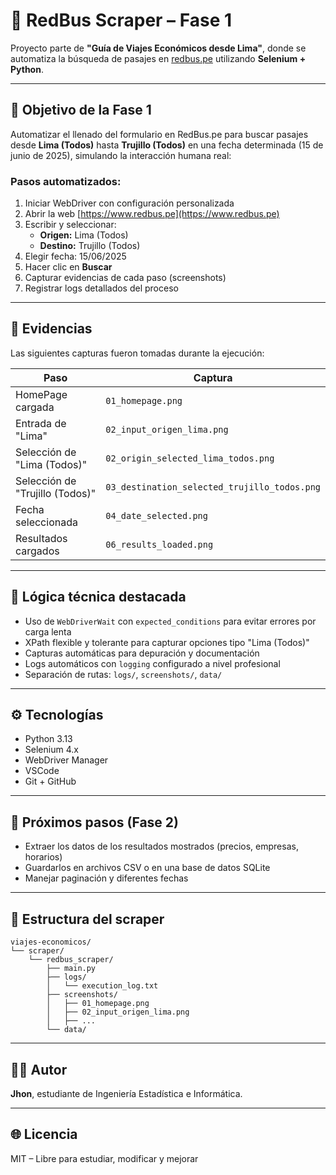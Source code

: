 # 🚌 RedBus Scraper – Fase 1

Proyecto parte de **"Guía de Viajes Económicos desde Lima"**, donde se automatiza la búsqueda de pasajes en [redbus.pe](https://www.redbus.pe) utilizando **Selenium + Python**.

---

## 📌 Objetivo de la Fase 1
Automatizar el llenado del formulario en RedBus.pe para buscar pasajes desde **Lima (Todos)** hasta **Trujillo (Todos)** en una fecha determinada (15 de junio de 2025), simulando la interacción humana real:

### Pasos automatizados:
1. Iniciar WebDriver con configuración personalizada
2. Abrir la web [https://www.redbus.pe](https://www.redbus.pe)
3. Escribir y seleccionar:
   - **Origen:** Lima (Todos)
   - **Destino:** Trujillo (Todos)
4. Elegir fecha: 15/06/2025
5. Hacer clic en **Buscar**
6. Capturar evidencias de cada paso (screenshots)
7. Registrar logs detallados del proceso

---

## 📸 Evidencias
Las siguientes capturas fueron tomadas durante la ejecución:

| Paso | Captura |
|------|---------|
| HomePage cargada | `01_homepage.png` |
| Entrada de "Lima" | `02_input_origen_lima.png` |
| Selección de "Lima (Todos)" | `02_origin_selected_lima_todos.png` |
| Selección de "Trujillo (Todos)" | `03_destination_selected_trujillo_todos.png` |
| Fecha seleccionada | `04_date_selected.png` |
| Resultados cargados | `06_results_loaded.png` |

---

## 🧠 Lógica técnica destacada
- Uso de `WebDriverWait` con `expected_conditions` para evitar errores por carga lenta
- XPath flexible y tolerante para capturar opciones tipo "Lima (Todos)"
- Capturas automáticas para depuración y documentación
- Logs automáticos con `logging` configurado a nivel profesional
- Separación de rutas: `logs/`, `screenshots/`, `data/`

---

## ⚙️ Tecnologías
- Python 3.13
- Selenium 4.x
- WebDriver Manager
- VSCode
- Git + GitHub

---

## 🚀 Próximos pasos (Fase 2)
- Extraer los datos de los resultados mostrados (precios, empresas, horarios)
- Guardarlos en archivos CSV o en una base de datos SQLite
- Manejar paginación y diferentes fechas

---

## 📂 Estructura del scraper
```
viajes-economicos/
└── scraper/
    └── redbus_scraper/
        ├── main.py
        ├── logs/
        │   └── execution_log.txt
        ├── screenshots/
        │   ├── 01_homepage.png
        │   ├── 02_input_origen_lima.png
        │   ├── ...
        └── data/   
```

---

## 👨‍💻 Autor
**Jhon**, estudiante de Ingeniería Estadística e Informática.

---

## 🌐 Licencia
MIT – Libre para estudiar, modificar y mejorar 
